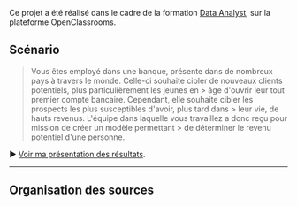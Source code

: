
Ce projet a été réalisé dans le cadre de la formation [Data Analyst](https://openclassrooms.com/fr/paths/65-data-analyst), sur la plateforme OpenClassrooms.

## Scénario

> Vous êtes employé dans une banque, présente dans de nombreux pays à travers le monde. 
> Celle-ci souhaite cibler de nouveaux clients potentiels, plus particulièrement les jeunes en > âge d'ouvrir leur tout premier compte bancaire.
> Cependant, elle souhaite cibler les prospects les plus susceptibles d'avoir, plus tard dans > leur vie, de hauts revenus.
> L'équipe dans laquelle vous travaillez a donc reçu pour mission de créer un modèle permettant > de déterminer le revenu potentiel d'une personne.

:arrow_forward: [Voir ma présentation des résultats](présentation.pdf).

-----------------------------

## Organisation des sources

